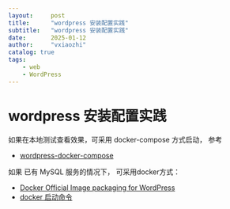 ```yaml
---
layout:     post
title:      "wordpress 安装配置实践"
subtitle:   "wordpress 安装配置实践"
date:       2025-01-12
author:     "vxiaozhi"
catalog: true
tags:
    - web
    - WordPress
---
```


# wordpress 安装配置实践

如果在本地测试查看效果，可采用 docker-compose 方式启动， 参考

- [wordpress-docker-compose](https://github.com/nezhar/wordpress-docker-compose)

如果 已有 MySQL 服务的情况下， 可采用docker方式：

- [Docker Official Image packaging for WordPress](https://github.com/docker-library/wordpress)
- [docker 启动命令](https://hub.docker.com/_/wordpress/)
